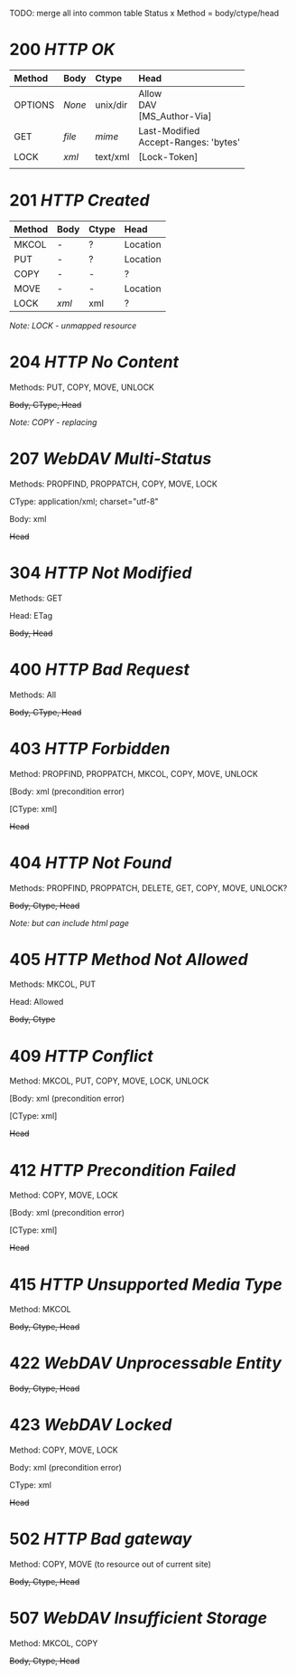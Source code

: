 TODO: merge all into common table Status x Method = body/ctype/head

# 200 _HTTP OK_ #

| **Method** | **Body** | **Ctype** | **Head** |
|:-----------|:---------|:----------|:---------|
| OPTIONS    | _None_   | unix/dir  | Allow <br /> DAV <br />[MS\_Author-Via] |
| GET        | _file_   | _mime_    | Last-Modified <br /> Accept-Ranges: 'bytes' |
| LOCK       | _xml_    | text/xml  | [Lock-Token] |
|            |          |           |          |

# 201 _HTTP Created_ #

| **Method** | **Body** | **Ctype** | **Head** |
|:-----------|:---------|:----------|:---------|
| MKCOL      | -        | ?         | Location |
| PUT        | -        | ?         | Location |
| COPY       | -        | -         | ?        |
| MOVE       | -        | -         | Location |
| LOCK       | _xml_    | xml       | ?        |

_Note: LOCK - unmapped resource_

# 204 _HTTP No Content_ #

Methods: PUT, COPY, MOVE, UNLOCK

~~Body, CType, Head~~

_Note: COPY - replacing_

# 207 _WebDAV Multi-Status_ #

Methods: PROPFIND, PROPPATCH, COPY, MOVE, LOCK

CType: application/xml; charset="utf-8"

Body: xml

~~Head~~

# 304 _HTTP Not Modified_ #

Methods: GET

Head: ETag

~~Body, Head~~

# 400 _HTTP Bad Request_ #

Methods: All

~~Body, CType, Head~~

# 403 _HTTP Forbidden_ #

Method: PROPFIND, PROPPATCH, MKCOL, COPY, MOVE, UNLOCK

[Body: xml (precondition error)

[CType: xml]

~~Head~~

# 404 _HTTP Not Found_ #

Methods: PROPFIND, PROPPATCH, DELETE, GET, COPY, MOVE, UNLOCK?

~~Body, Ctype, Head~~

_Note: but can include html page_

# 405 _HTTP Method Not Allowed_ #

Methods: MKCOL, PUT

Head: Allowed

~~Body, Ctype~~

# 409 _HTTP Conflict_ #

Method: MKCOL, PUT, COPY, MOVE, LOCK, UNLOCK

[Body: xml (precondition error)

[CType: xml]

~~Head~~

# 412 _HTTP Precondition Failed_ #

Method: COPY, MOVE, LOCK

[Body: xml (precondition error)

[CType: xml]

~~Head~~

# 415 _HTTP Unsupported Media Type_ #

Method: MKCOL

~~Body, Ctype, Head~~

# 422 _WebDAV Unprocessable Entity_ #

~~Body, Ctype, Head~~

# 423 _WebDAV Locked_ #

Method: COPY, MOVE, LOCK

Body: xml (precondition error)

CType: xml

~~Head~~

# 502 _HTTP Bad gateway_ #

Method: COPY, MOVE (to resource out of current site)

~~Body, Ctype, Head~~

# 507 _WebDAV Insufficient Storage_ #

Method: MKCOL, COPY

~~Body, Ctype, Head~~
